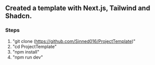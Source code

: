 ## Created a template with Next.js, Tailwind and Shadcn.

### Steps

1. "git clone (https://github.com/Sinned016/ProjectTemplate)"
2. "cd ProjectTemplate"
3. "npm install"
4. "npm run dev"
